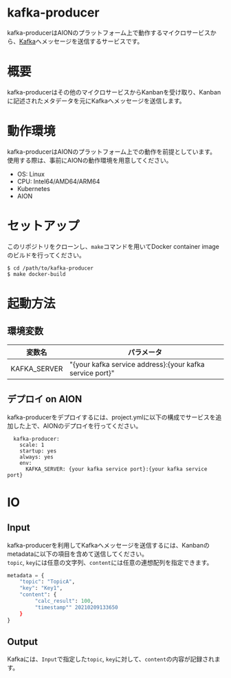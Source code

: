 # kafka-producer

kafka-producerはAIONのプラットフォーム上で動作するマイクロサービスから、[Kafka](https://kafka.apache.org/)へメッセージを送信するサービスです。  

# 概要

kafka-producerはその他のマイクロサービスからKanbanを受け取り、Kanbanに記述されたメタデータを元にKafkaへメッセージを送信します。  

# 動作環境

kafka-producerはAIONのプラットフォーム上での動作を前提としています。  
使用する際は、事前にAIONの動作環境を用意してください。

* OS: Linux
* CPU: Intel64/AMD64/ARM64
* Kubernetes
* AION

# セットアップ

このリポジトリをクローンし、`make`コマンドを用いてDocker container imageのビルドを行ってください。

```
$ cd /path/to/kafka-producer
$ make docker-build
```

# 起動方法

## 環境変数

|変数名|パラメータ|
|-|-|
|KAFKA_SERVER|"{your kafka service address}:{your kafka service port}"|

## デプロイ on AION

kafka-producerをデプロイするには、project.ymlに以下の構成でサービスを追加した上で、AIONのデプロイを行ってください。

```
  kafka-producer:
    scale: 1
    startup: yes
    always: yes
    env:
      KAFKA_SERVER: {your kafka service port}:{your kafka service port}
```

# IO

## Input

kafka-producerを利用してKafkaへメッセージを送信するには、Kanbanのmetadataに以下の項目を含めて送信してください。  
`topic`, `key`には任意の文字列、`content`には任意の連想配列を指定できます。

```Python
metadata = {
    "topic": "TopicA",
    "key": "Key1",
    "content": {
         "calc_result": 100,
         "timestamp"" 20210209133650
    }
}

```

## Output

Kafkaには、`Input`で指定した`topic`, `key`に対して、`content`の内容が記録されます。
